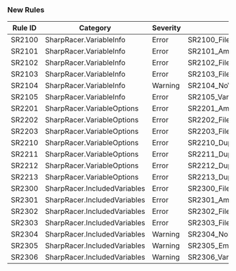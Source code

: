 ﻿### New Rules

Rule ID | Category | Severity | Notes
--------|----------|----------|-------
SR2100 | SharpRacer.VariableInfo | Error | SR2100_FileNotFound
SR2101 | SharpRacer.VariableInfo | Error | SR2101_AmbiguousFileName
SR2102 | SharpRacer.VariableInfo | Error | SR2102_FileContentReadFailure
SR2103 | SharpRacer.VariableInfo | Error | SR2103_FileReadException
SR2104 | SharpRacer.VariableInfo | Warning | SR2104_NoVariablesDefinedInFile
SR2105 | SharpRacer.VariableInfo | Error | SR2105_VariableAlreadyDefined
SR2201 | SharpRacer.VariableOptions | Error | SR2201_AmbiguousFileName
SR2202 | SharpRacer.VariableOptions | Error | SR2202_FileContentReadFailure
SR2203 | SharpRacer.VariableOptions | Error | SR2203_FileReadException
SR2210 | SharpRacer.VariableOptions | Error | SR2210_DuplicateKey
SR2211 | SharpRacer.VariableOptions | Error | SR2211_DuplicateVariableName
SR2212 | SharpRacer.VariableOptions | Error | SR2212_DuplicateContextPropertyName
SR2213 | SharpRacer.VariableOptions | Error | SR2213_DuplicateDescriptorName
SR2300 | SharpRacer.IncludedVariables | Error | SR2300_FileNotFound
SR2301 | SharpRacer.IncludedVariables | Error | SR2301_AmbiguousFileName
SR2302 | SharpRacer.IncludedVariables | Error | SR2302_FileContentReadFailure
SR2303 | SharpRacer.IncludedVariables | Error | SR2303_FileReadException
SR2304 | SharpRacer.IncludedVariables | Warning | SR2304_NoIncludedVariableNames
SR2305 | SharpRacer.IncludedVariables | Warning | SR2305_EmptyVariableName
SR2306 | SharpRacer.IncludedVariables | Warning | SR2306_VariableAlreadyIncluded